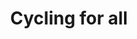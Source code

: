 ---
title: Cycling for all
description: Cycling session with a difference! If you haven’t ridden a bike for a long time or have limited mobility this could be for you. We have trikes, quad, hand bike, tandem side by side and even a bike that can hold a wheelchair.
times:
- Monday 10.00am - 11.30am
cost: £2.95
location: Thornes Park Athletic Stadium
suitabilities:
  - Have mobility issues
signup: false
additional_info: Please wear appropriate clothing, you might get mucky!
---